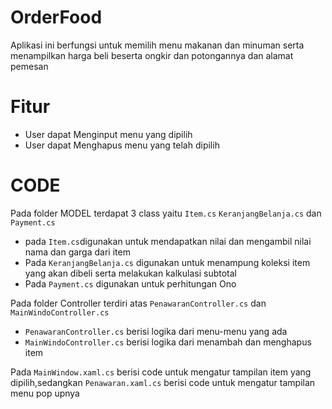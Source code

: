 # OrderFood
Aplikasi ini berfungsi untuk memilih menu makanan dan minuman serta menampilkan harga beli beserta ongkir dan potongannya dan alamat pemesan

# Fitur
- User dapat Menginput menu yang dipilih
- User dapat Menghapus menu yang telah dipilih

# CODE
 Pada folder MODEL terdapat 3 class yaitu 
``Item.cs`` ``KeranjangBelanja.cs``
dan `` Payment.cs``

- pada ``Item.cs``digunakan untuk mendapatkan nilai dan mengambil nilai  nama dan garga dari item
- Pada ``KeranjangBelanja.cs``  digunakan  untuk menampung koleksi item yang akan dibeli serta melakukan kalkulasi subtotal
- Pada ``Payment.cs`` digunakan untuk perhitungan Ono

Pada folder Controller terdiri atas ``PenawaranController.cs`` dan ``MainWindoController.cs``
- ``PenawaranController.cs`` berisi logika dari menu-menu yang ada
- ``MainWindoController.cs`` berisi logika dari menambah dan menghapus item

Pada ``MainWindow.xaml.cs`` berisi code untuk mengatur tampilan item yang dipilih,sedangkan ``Penawaran.xaml.cs`` berisi code untuk mengatur tampilan menu pop upnya



